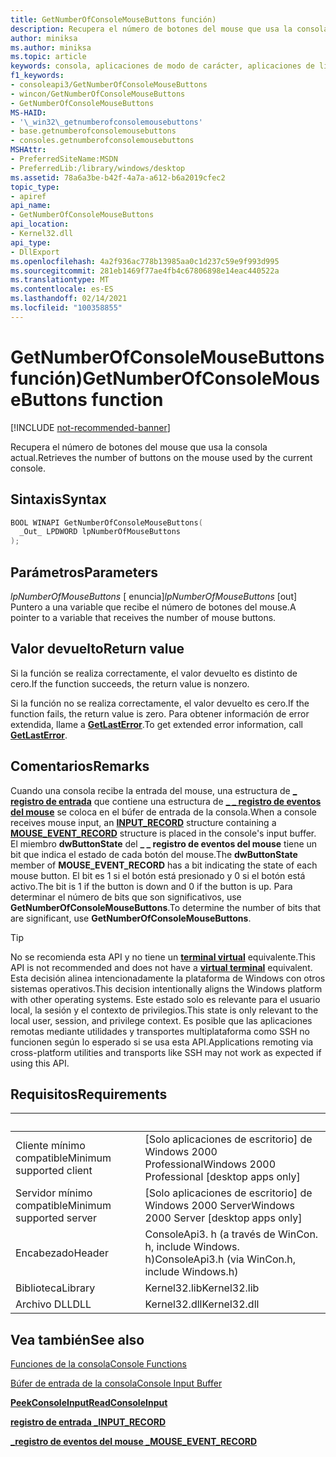 ```yaml
---
title: GetNumberOfConsoleMouseButtons función)
description: Recupera el número de botones del mouse que usa la consola actual.
author: miniksa
ms.author: miniksa
ms.topic: article
keywords: consola, aplicaciones de modo de carácter, aplicaciones de línea de comandos, aplicaciones de terminal, API de consola
f1_keywords:
- consoleapi3/GetNumberOfConsoleMouseButtons
- wincon/GetNumberOfConsoleMouseButtons
- GetNumberOfConsoleMouseButtons
MS-HAID:
- '\_win32\_getnumberofconsolemousebuttons'
- base.getnumberofconsolemousebuttons
- consoles.getnumberofconsolemousebuttons
MSHAttr:
- PreferredSiteName:MSDN
- PreferredLib:/library/windows/desktop
ms.assetid: 78a6a3be-b42f-4a7a-a612-b6a2019cfec2
topic_type:
- apiref
api_name:
- GetNumberOfConsoleMouseButtons
api_location:
- Kernel32.dll
api_type:
- DllExport
ms.openlocfilehash: 4a2f936ac778b13985aa0c1d237c59e9f993d995
ms.sourcegitcommit: 281eb1469f77ae4fb4c67806898e14eac440522a
ms.translationtype: MT
ms.contentlocale: es-ES
ms.lasthandoff: 02/14/2021
ms.locfileid: "100358855"
---
```

# <a name="getnumberofconsolemousebuttons-function"></a><span data-ttu-id="152f8-104">GetNumberOfConsoleMouseButtons función)</span><span class="sxs-lookup"><span data-stu-id="152f8-104">GetNumberOfConsoleMouseButtons function</span></span>

[!INCLUDE [not-recommended-banner](./includes/not-recommended-banner.md)]

<span data-ttu-id="152f8-105">Recupera el número de botones del mouse que usa la consola actual.</span><span class="sxs-lookup"><span data-stu-id="152f8-105">Retrieves the number of buttons on the mouse used by the current console.</span></span>

## <a name="syntax"></a><span data-ttu-id="152f8-106">Sintaxis</span><span class="sxs-lookup"><span data-stu-id="152f8-106">Syntax</span></span>

```C
BOOL WINAPI GetNumberOfConsoleMouseButtons(
  _Out_ LPDWORD lpNumberOfMouseButtons
);
```

## <a name="parameters"></a><span data-ttu-id="152f8-107">Parámetros</span><span class="sxs-lookup"><span data-stu-id="152f8-107">Parameters</span></span>

<span data-ttu-id="152f8-108">*lpNumberOfMouseButtons* \[ enuncia\]</span><span class="sxs-lookup"><span data-stu-id="152f8-108">*lpNumberOfMouseButtons* \[out\]</span></span>  
<span data-ttu-id="152f8-109">Puntero a una variable que recibe el número de botones del mouse.</span><span class="sxs-lookup"><span data-stu-id="152f8-109">A pointer to a variable that receives the number of mouse buttons.</span></span>

## <a name="return-value"></a><span data-ttu-id="152f8-110">Valor devuelto</span><span class="sxs-lookup"><span data-stu-id="152f8-110">Return value</span></span>

<span data-ttu-id="152f8-111">Si la función se realiza correctamente, el valor devuelto es distinto de cero.</span><span class="sxs-lookup"><span data-stu-id="152f8-111">If the function succeeds, the return value is nonzero.</span></span>

<span data-ttu-id="152f8-112">Si la función no se realiza correctamente, el valor devuelto es cero.</span><span class="sxs-lookup"><span data-stu-id="152f8-112">If the function fails, the return value is zero.</span></span> <span data-ttu-id="152f8-113">Para obtener información de error extendida, llame a [**GetLastError**](/windows/win32/api/errhandlingapi/nf-errhandlingapi-getlasterror).</span><span class="sxs-lookup"><span data-stu-id="152f8-113">To get extended error information, call [**GetLastError**](/windows/win32/api/errhandlingapi/nf-errhandlingapi-getlasterror).</span></span>

## <a name="remarks"></a><span data-ttu-id="152f8-114">Comentarios</span><span class="sxs-lookup"><span data-stu-id="152f8-114">Remarks</span></span>

<span data-ttu-id="152f8-115">Cuando una consola recibe la entrada del mouse, una estructura de [**\_ registro de entrada**](input-record-str.md) que contiene una estructura de [**\_ \_ registro de eventos del mouse**](mouse-event-record-str.md) se coloca en el búfer de entrada de la consola.</span><span class="sxs-lookup"><span data-stu-id="152f8-115">When a console receives mouse input, an [**INPUT\_RECORD**](input-record-str.md) structure containing a [**MOUSE\_EVENT\_RECORD**](mouse-event-record-str.md) structure is placed in the console's input buffer.</span></span> <span data-ttu-id="152f8-116">El miembro **dwButtonState** del **\_ \_ registro de eventos del mouse** tiene un bit que indica el estado de cada botón del mouse.</span><span class="sxs-lookup"><span data-stu-id="152f8-116">The **dwButtonState** member of **MOUSE\_EVENT\_RECORD** has a bit indicating the state of each mouse button.</span></span> <span data-ttu-id="152f8-117">El bit es 1 si el botón está presionado y 0 si el botón está activo.</span><span class="sxs-lookup"><span data-stu-id="152f8-117">The bit is 1 if the button is down and 0 if the button is up.</span></span> <span data-ttu-id="152f8-118">Para determinar el número de bits que son significativos, use **GetNumberOfConsoleMouseButtons**.</span><span class="sxs-lookup"><span data-stu-id="152f8-118">To determine the number of bits that are significant, use **GetNumberOfConsoleMouseButtons**.</span></span>

> [!TIP]
> <span data-ttu-id="152f8-119">No se recomienda esta API y no tiene un **[terminal virtual](console-virtual-terminal-sequences.md)** equivalente.</span><span class="sxs-lookup"><span data-stu-id="152f8-119">This API is not recommended and does not have a **[virtual terminal](console-virtual-terminal-sequences.md)** equivalent.</span></span> <span data-ttu-id="152f8-120">Esta decisión alinea intencionadamente la plataforma de Windows con otros sistemas operativos.</span><span class="sxs-lookup"><span data-stu-id="152f8-120">This decision intentionally aligns the Windows platform with other operating systems.</span></span> <span data-ttu-id="152f8-121">Este estado solo es relevante para el usuario local, la sesión y el contexto de privilegios.</span><span class="sxs-lookup"><span data-stu-id="152f8-121">This state is only relevant to the local user, session, and privilege context.</span></span> <span data-ttu-id="152f8-122">Es posible que las aplicaciones remotas mediante utilidades y transportes multiplataforma como SSH no funcionen según lo esperado si se usa esta API.</span><span class="sxs-lookup"><span data-stu-id="152f8-122">Applications remoting via cross-platform utilities and transports like SSH may not work as expected if using this API.</span></span>

## <a name="requirements"></a><span data-ttu-id="152f8-123">Requisitos</span><span class="sxs-lookup"><span data-stu-id="152f8-123">Requirements</span></span>

| &nbsp; | &nbsp; |
|-|-|
| <span data-ttu-id="152f8-124">Cliente mínimo compatible</span><span class="sxs-lookup"><span data-stu-id="152f8-124">Minimum supported client</span></span> | <span data-ttu-id="152f8-125">\[Solo aplicaciones de escritorio\] de Windows 2000 Professional</span><span class="sxs-lookup"><span data-stu-id="152f8-125">Windows 2000 Professional \[desktop apps only\]</span></span> |
| <span data-ttu-id="152f8-126">Servidor mínimo compatible</span><span class="sxs-lookup"><span data-stu-id="152f8-126">Minimum supported server</span></span> | <span data-ttu-id="152f8-127">\[Solo aplicaciones de escritorio\] de Windows 2000 Server</span><span class="sxs-lookup"><span data-stu-id="152f8-127">Windows 2000 Server \[desktop apps only\]</span></span> |
| <span data-ttu-id="152f8-128">Encabezado</span><span class="sxs-lookup"><span data-stu-id="152f8-128">Header</span></span> | <span data-ttu-id="152f8-129">ConsoleApi3. h (a través de WinCon. h, include Windows. h)</span><span class="sxs-lookup"><span data-stu-id="152f8-129">ConsoleApi3.h (via WinCon.h, include Windows.h)</span></span> |
| <span data-ttu-id="152f8-130">Biblioteca</span><span class="sxs-lookup"><span data-stu-id="152f8-130">Library</span></span> | <span data-ttu-id="152f8-131">Kernel32.lib</span><span class="sxs-lookup"><span data-stu-id="152f8-131">Kernel32.lib</span></span> |
| <span data-ttu-id="152f8-132">Archivo DLL</span><span class="sxs-lookup"><span data-stu-id="152f8-132">DLL</span></span> | <span data-ttu-id="152f8-133">Kernel32.dll</span><span class="sxs-lookup"><span data-stu-id="152f8-133">Kernel32.dll</span></span> |

## <a name="see-also"></a><span data-ttu-id="152f8-134">Vea también</span><span class="sxs-lookup"><span data-stu-id="152f8-134">See also</span></span>

[<span data-ttu-id="152f8-135">Funciones de la consola</span><span class="sxs-lookup"><span data-stu-id="152f8-135">Console Functions</span></span>](console-functions.md)

[<span data-ttu-id="152f8-136">Búfer de entrada de la consola</span><span class="sxs-lookup"><span data-stu-id="152f8-136">Console Input Buffer</span></span>](console-input-buffer.md)

[<span data-ttu-id="152f8-137">**PeekConsoleInput**</span><span class="sxs-lookup"><span data-stu-id="152f8-137">**ReadConsoleInput**</span></span>](readconsoleinput.md)

[<span data-ttu-id="152f8-138">**registro de entrada \_**</span><span class="sxs-lookup"><span data-stu-id="152f8-138">**INPUT\_RECORD**</span></span>](input-record-str.md)

[<span data-ttu-id="152f8-139">**\_registro de eventos del mouse \_**</span><span class="sxs-lookup"><span data-stu-id="152f8-139">**MOUSE\_EVENT\_RECORD**</span></span>](mouse-event-record-str.md)